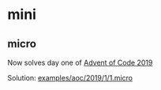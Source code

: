 # mini

## micro

Now solves day one of [Advent of Code 2019](https://adventofcode.com/)

Solution: [examples/aoc/2019/1/1.micro](https://github.com/sbohmann/mini/tree/master/examples/aoc/2019/1/1.micro)
